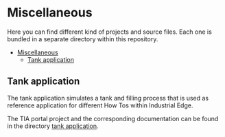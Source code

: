 # Miscellaneous

Here you can find different kind of projects and source files. Each one is bundled in a separate directory within this repository.

- [Miscellaneous](#miscellaneous)
  - [Tank application](#tank-application)

## Tank application

The tank application simulates a tank and filling process that is used as reference application for different How Tos within Industrial Edge.

The TIA portal project and the corresponding documentation can be found in the directory [tank application](tank%20application/).
